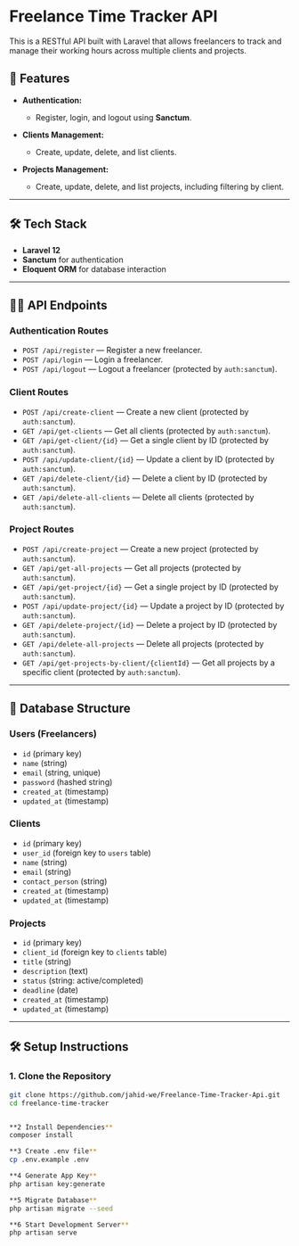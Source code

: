 # Freelance Time Tracker API

This is a RESTful API built with Laravel that allows freelancers to track and manage their working hours across multiple clients and projects.

## 🚀 Features

- **Authentication:**
  - Register, login, and logout using **Sanctum**.
  
- **Clients Management:**
  - Create, update, delete, and list clients.

- **Projects Management:**
  - Create, update, delete, and list projects, including filtering by client.

---

## 🛠️ Tech Stack

- **Laravel 12**
- **Sanctum** for authentication
- **Eloquent ORM** for database interaction

---

## 🧑‍💻 API Endpoints

### Authentication Routes

- `POST /api/register` — Register a new freelancer.
- `POST /api/login` — Login a freelancer.
- `POST /api/logout` — Logout a freelancer (protected by `auth:sanctum`).

### Client Routes

- `POST /api/create-client` — Create a new client (protected by `auth:sanctum`).
- `GET /api/get-clients` — Get all clients (protected by `auth:sanctum`).
- `GET /api/get-client/{id}` — Get a single client by ID (protected by `auth:sanctum`).
- `POST /api/update-client/{id}` — Update a client by ID (protected by `auth:sanctum`).
- `GET /api/delete-client/{id}` — Delete a client by ID (protected by `auth:sanctum`).
- `GET /api/delete-all-clients` — Delete all clients (protected by `auth:sanctum`).

### Project Routes

- `POST /api/create-project` — Create a new project (protected by `auth:sanctum`).
- `GET /api/get-all-projects` — Get all projects (protected by `auth:sanctum`).
- `GET /api/get-project/{id}` — Get a single project by ID (protected by `auth:sanctum`).
- `POST /api/update-project/{id}` — Update a project by ID (protected by `auth:sanctum`).
- `GET /api/delete-project/{id}` — Delete a project by ID (protected by `auth:sanctum`).
- `GET /api/delete-all-projects` — Delete all projects (protected by `auth:sanctum`).
- `GET /api/get-projects-by-client/{clientId}` — Get all projects by a specific client (protected by `auth:sanctum`).

---

## 🧱 Database Structure

### Users (Freelancers)
- `id` (primary key)
- `name` (string)
- `email` (string, unique)
- `password` (hashed string)
- `created_at` (timestamp)
- `updated_at` (timestamp)

### Clients
- `id` (primary key)
- `user_id` (foreign key to `users` table)
- `name` (string)
- `email` (string)
- `contact_person` (string)
- `created_at` (timestamp)
- `updated_at` (timestamp)

### Projects
- `id` (primary key)
- `client_id` (foreign key to `clients` table)
- `title` (string)
- `description` (text)
- `status` (string: active/completed)
- `deadline` (date)
- `created_at` (timestamp)
- `updated_at` (timestamp)

---

## 🛠️ Setup Instructions

### 1. Clone the Repository

```bash
git clone https://github.com/jahid-we/Freelance-Time-Tracker-Api.git
cd freelance-time-tracker


**2 Install Dependencies**
composer install

**3 Create .env file**
cp .env.example .env

**4 Generate App Key**
php artisan key:generate

**5 Migrate Database**
php artisan migrate --seed

**6 Start Development Server**
php artisan serve

